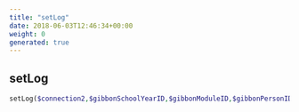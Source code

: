 ```yaml
---
title: "setLog"
date: 2018-06-03T12:46:34+00:00
weight: 0
generated: true
---
```


## setLog



```php
setLog($connection2,$gibbonSchoolYearID,$gibbonModuleID,$gibbonPersonID,$title,$array = null,$ip = null )
```





